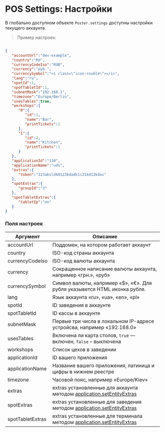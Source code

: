 # POS Settings: Настройки

В глобально доступном объекте `Poster.settings` доступны настройки текущего аккаунта.

> Пример настроек:

```json

{
   "accountUrl":"dev-example",
   "country":"RU",
   "currencyCodeIso":"RUB",
   "currency":"руб.",
   "currencySymbol":"<i class=\"icon-rouble\"></i>",
   "lang":"ru",
   "spotId":1,
   "spotTabletId":1,
   "subnetMask":"192.168.1",
   "timezone":"Europe/Berlin",
   "usesTables":true,
   "workshops":{
      "0":{
         "id":1,
         "name":"Bar",
         "printTickets":1
      },
      "1":{
         "id":2,
         "name":"Kitchen",
         "printTickets":1
      }
   },
   "applicationId":"110",
   "applicationName":"uds",
   "extras":{
      "token":"123aksldk0123kdadk1i31kd12kdas"
   },
   "spotExtras":{
      "groupId":"3"
   },
   "spotTabletExtras":{
      "tabletIp":"on"
   }
}

```

### Поля настроек

Аргумент | Описание
-------- | --------
accountUrl | Поддомен, на котором работает аккаунт
country | ISO-код страны аккаунта
currencyCodeIso | ISO-код валюты аккаунта
currency | Сокращенное написание валюты аккаунта, например «грн.», «руб»
currencySymbol | Символ валюты, например «$», «€». Для рубля указывется HTML иконка рубля.
lang | Язык аккаунта «ru», «ua», «en», «pl»
spotId | ID заведения в аккаунте
spotTabletId | ID кассы в аккаунте
subnetMask | Первые три числа в локальном IP-адресе устройсва, например «192.168.0»
usesTables | Включена ли карта столов, `true` — включен, `false` – выключена 
workshops | Список цехов в заведении
applicationId | ID вашего приложения
applicationName | Название вашего приложения, латиница и цифры в нижнем реестре
timezone | Часовой пояс, например «Europe/Kiev»
extras | extras установленные для аккаунта методом [application.setEntityExtras](/docs/v3/web/application/setEntityExtras)
spotExtras | extras установленные для заведения методом [application.setEntityExtras](/docs/v3/web/application/setEntityExtras)
spotTabletExtras | extras установленные для терминала методом [application.setEntityExtras](/docs/v3/web/application/setEntityExtras)
